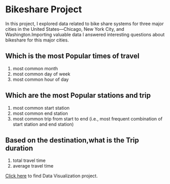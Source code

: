 #  Bikeshare Project  
In this project, I explored data related to bike share systems for three major cities in the United States—Chicago, New York City, and Washington.Importing valuable data I answered interesting questions about bikeshare for this major cities.

## Which is the most Popular times of travel

1. most common month
2. most common day of week
3. most common hour of day

## Which are the most Popular stations and trip

1. most common start station
2. most common end station
3. most common trip from start to end (i.e., most frequent combination of start station and end station)

## Based on the destination,what is the  Trip duration

1. total travel time
2. average travel time

[Click here](http://localhost:8888/edit/bikeshare.py) to find Data Visualization project.
